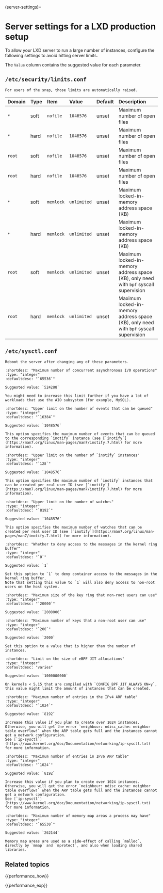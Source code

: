 (server-settings)=
# Server settings for a LXD production setup

To allow your LXD server to run a large number of instances, configure the following settings to avoid hitting server limits.

The `Value` column contains the suggested value for each parameter.

## `/etc/security/limits.conf`

```{note}
For users of the snap, those limits are automatically raised.
```

Domain  | Type  | Item      | Value       | Default   | Description
:-----  | :---  | :----     | :---------- | :-------- | :----------
`*`     | soft  | `nofile`  | `1048576`   | unset     | Maximum number of open files
`*`     | hard  | `nofile`  | `1048576`   | unset     | Maximum number of open files
`root`  | soft  | `nofile`  | `1048576`   | unset     | Maximum number of open files
`root`  | hard  | `nofile`  | `1048576`   | unset     | Maximum number of open files
`*`     | soft  | `memlock` | `unlimited` | unset     | Maximum locked-in-memory address space (KB)
`*`     | hard  | `memlock` | `unlimited` | unset     | Maximum locked-in-memory address space (KB)
`root`  | soft  | `memlock` | `unlimited` | unset     | Maximum locked-in-memory address space (KB), only need with `bpf` syscall supervision
`root`  | hard  | `memlock` | `unlimited` | unset     | Maximum locked-in-memory address space (KB), only need with `bpf` syscall supervision

## `/etc/sysctl.conf`

```{note}
Reboot the server after changing any of these parameters.
```

```{config:option} fs.aio-max-nr sysctl
:shortdesc: "Maximum number of concurrent asynchronous I/O operations"
:type: "integer"
:defaultdesc: "`65536`"

Suggested value: `524288`

You might need to increase this limit further if you have a lot of workloads that use the AIO subsystem (for example, MySQL).
```

```{config:option} fs.inotify.max_queued_events sysctl
:shortdesc: "Upper limit on the number of events that can be queued"
:type: "integer"
:defaultdesc: "`16384`"

Suggested value: `1048576`

This option specifies the maximum number of events that can be queued to the corresponding `inotify` instance (see [`inotify`](https://man7.org/linux/man-pages/man7/inotify.7.html) for more information).
```

```{config:option} fs.inotify.max_user_instances sysctl
:shortdesc: "Upper limit on the number of `inotify` instances"
:type: "integer"
:defaultdesc: "`128`"

Suggested value: `1048576`

This option specifies the maximum number of `inotify` instances that can be created per real user ID (see [`inotify`](https://man7.org/linux/man-pages/man7/inotify.7.html) for more information).
```

```{config:option} fs.inotify.max_user_watches sysctl
:shortdesc: "Upper limit on the number of watches"
:type: "integer"
:defaultdesc: "`8192`"

Suggested value: `1048576`

This option specifies the maximum number of watches that can be created per real user ID (see [`inotify`](https://man7.org/linux/man-pages/man7/inotify.7.html) for more information).
```

```{config:option} kernel.dmesg_restrict sysctl
:shortdesc: "Whether to deny access to the messages in the kernel ring buffer"
:type: "integer"
:defaultdesc: "`0`"

Suggested value: `1`

Set this option to `1` to deny container access to the messages in the kernel ring buffer.
Note that setting this value to `1` will also deny access to non-root users on the host system.
```

```{config:option} kernel.keys.maxbytes sysctl
:shortdesc: "Maximum size of the key ring that non-root users can use"
:type: "integer"
:defaultdesc: "`20000`"

Suggested value: `2000000`
```

```{config:option} kernel.keys.maxkeys sysctl
:shortdesc: "Maximum number of keys that a non-root user can use"
:type: "integer"
:defaultdesc: "`200`"

Suggested value: `2000`

Set this option to a value that is higher than the number of instances.
```

```{config:option} net.core.bpf_jit_limit sysctl
:shortdesc: "Limit on the size of eBPF JIT allocations"
:type: "integer"
:defaultdesc: "varies"

Suggested value: `1000000000`

On kernels < 5.15 that are compiled with `CONFIG_BPF_JIT_ALWAYS_ON=y`, this value might limit the amount of instances that can be created.
```

```{config:option} net.ipv4.neigh.default.gc_thresh3 sysctl
:shortdesc: "Maximum number of entries in the IPv4 ARP table"
:type: "integer"
:defaultdesc: "`1024`"

Suggested value: `8192`

Increase this value if you plan to create over 1024 instances.
Otherwise, you will get the error `neighbour: ndisc_cache: neighbor table overflow!` when the ARP table gets full and the instances cannot get a network configuration.
See [`ip-sysctl`](https://www.kernel.org/doc/Documentation/networking/ip-sysctl.txt) for more information.
```

```{config:option} net.ipv6.neigh.default.gc_thresh3 sysctl
:shortdesc: "Maximum number of entries in IPv6 ARP table"
:type: "integer"
:defaultdesc: "`1024`"

Suggested value: `8192`

Increase this value if you plan to create over 1024 instances.
Otherwise, you will get the error `neighbour: ndisc_cache: neighbor table overflow!` when the ARP table gets full and the instances cannot get a network configuration.
See [`ip-sysctl`](https://www.kernel.org/doc/Documentation/networking/ip-sysctl.txt) for more information.
```

```{config:option} vm.max_map_count sysctl
:shortdesc: "Maximum number of memory map areas a process may have"
:type: "integer"
:defaultdesc: "`65530`"

Suggested value: `262144`

Memory map areas are used as a side-effect of calling `malloc`, directly by `mmap` and `mprotect`, and also when loading shared libraries.
```

## Related topics

{{performance_how}}

{{performance_exp}}
